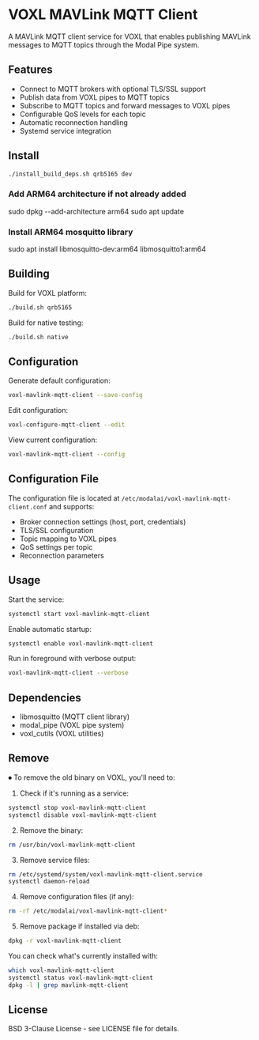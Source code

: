 # VOXL MAVLink MQTT Client

A MAVLink MQTT client service for VOXL that enables publishing MAVLink messages to MQTT topics through the Modal Pipe system.

## Features

- Connect to MQTT brokers with optional TLS/SSL support
- Publish data from VOXL pipes to MQTT topics
- Subscribe to MQTT topics and forward messages to VOXL pipes
- Configurable QoS levels for each topic
- Automatic reconnection handling
- Systemd service integration

## Install

```bash
./install_build_deps.sh qrb5165 dev
```

### Add ARM64 architecture if not already added
  sudo dpkg --add-architecture arm64
  sudo apt update

### Install ARM64 mosquitto library
  sudo apt install libmosquitto-dev:arm64 libmosquitto1:arm64

## Building

Build for VOXL platform:
```bash
./build.sh qrb5165
```

Build for native testing:
```bash
./build.sh native
```

## Configuration

Generate default configuration:
```bash
voxl-mavlink-mqtt-client --save-config
```

Edit configuration:
```bash
voxl-configure-mqtt-client --edit
```

View current configuration:
```bash
voxl-mavlink-mqtt-client --config
```

## Configuration File

The configuration file is located at `/etc/modalai/voxl-mavlink-mqtt-client.conf` and supports:

- Broker connection settings (host, port, credentials)
- TLS/SSL configuration
- Topic mapping to VOXL pipes
- QoS settings per topic
- Reconnection parameters

## Usage

Start the service:
```bash
systemctl start voxl-mavlink-mqtt-client
```

Enable automatic startup:
```bash
systemctl enable voxl-mavlink-mqtt-client
```

Run in foreground with verbose output:
```bash
voxl-mavlink-mqtt-client --verbose
```

## Dependencies

- libmosquitto (MQTT client library)
- modal_pipe (VOXL pipe system)
- voxl_cutils (VOXL utilities)

## Remove
⏺ To remove the old binary on VOXL, you'll need to:

1. Check if it's running as a service:
```bash
systemctl stop voxl-mavlink-mqtt-client
systemctl disable voxl-mavlink-mqtt-client
```

2. Remove the binary:
```bash
rm /usr/bin/voxl-mavlink-mqtt-client
```

3. Remove service files:
```bash
rm /etc/systemd/system/voxl-mavlink-mqtt-client.service
systemctl daemon-reload
```

4. Remove configuration files (if any):
```bash
rm -rf /etc/modalai/voxl-mavlink-mqtt-client*
```

5. Remove package if installed via deb:
```bash
dpkg -r voxl-mavlink-mqtt-client
```

You can check what's currently installed with:
```bash
which voxl-mavlink-mqtt-client
systemctl status voxl-mavlink-mqtt-client
dpkg -l | grep mavlink-mqtt-client
```

## License

BSD 3-Clause License - see LICENSE file for details.